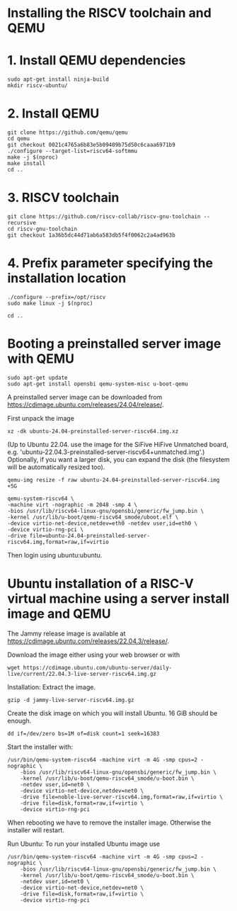 # Installing the RISCV toolchain and QEMU
# 1. Install QEMU dependencies
```
sudo apt-get install ninja-build
mkdir riscv-ubuntu/
```
# 2. Install QEMU
```
git clone https://github.com/qemu/qemu
cd qemu
git checkout 0021c4765a6b83e5b09409b75d50c6caaa6971b9
./configure --target-list=riscv64-softmmu
make -j $(nproc)
make install
cd ..
```
# 3. RISCV toolchain
```
git clone https://github.com/riscv-collab/riscv-gnu-toolchain --recursive
cd riscv-gnu-toolchain
git checkout 1a36b5dc44d71ab6a583db5f4f0062c2a4ad963b
```
# 4. Prefix parameter specifying the installation location
```
./configure --prefix=/opt/riscv
sudo make linux -j $(nproc)

cd ..
```
# Booting a preinstalled server image with QEMU
```
sudo apt-get update
sudo apt-get install opensbi qemu-system-misc u-boot-qemu
```
A preinstalled server image can be downloaded from https://cdimage.ubuntu.com/releases/24.04/release/.

First unpack the image
```
xz -dk ubuntu-24.04-preinstalled-server-riscv64.img.xz
```
(Up to Ubuntu 22.04. use the image for the SiFive HiFive Unmatched board, e.g. 'ubuntu-22.04.3-preinstalled-server-riscv64+unmatched.img'.)
Optionally, if you want a larger disk, you can expand the disk (the filesystem will be automatically resized too).
```
qemu-img resize -f raw ubuntu-24.04-preinstalled-server-riscv64.img +5G
```
```
qemu-system-riscv64 \
-machine virt -nographic -m 2048 -smp 4 \
-bios /usr/lib/riscv64-linux-gnu/opensbi/generic/fw_jump.bin \
-kernel /usr/lib/u-boot/qemu-riscv64_smode/uboot.elf \
-device virtio-net-device,netdev=eth0 -netdev user,id=eth0 \
-device virtio-rng-pci \
-drive file=ubuntu-24.04-preinstalled-server-riscv64.img,format=raw,if=virtio
```
Then login using ubuntu:ubuntu.

# Ubuntu installation of a RISC-V virtual machine using a server install image and QEMU
The Jammy release image is available at https://cdimage.ubuntu.com/releases/22.04.3/release/.

Download the image either using your web browser or with
```
wget https://cdimage.ubuntu.com/ubuntu-server/daily-live/current/22.04.3-live-server-riscv64.img.gz 
```
Installation:
Extract the image.
```
gzip -d jammy-live-server-riscv64.img.gz
```
Create the disk image on which you will install Ubuntu. 16 GiB should be enough.
```
dd if=/dev/zero bs=1M of=disk count=1 seek=16383
```
Start the installer with:
```
/usr/bin/qemu-system-riscv64 -machine virt -m 4G -smp cpus=2 -nographic \
    -bios /usr/lib/riscv64-linux-gnu/opensbi/generic/fw_jump.bin \
    -kernel /usr/lib/u-boot/qemu-riscv64_smode/u-boot.bin \
    -netdev user,id=net0 \
    -device virtio-net-device,netdev=net0 \
    -drive file=noble-live-server-riscv64.img,format=raw,if=virtio \
    -drive file=disk,format=raw,if=virtio \
    -device virtio-rng-pci
```
When rebooting we have to remove the installer image. Otherwise the installer will restart.

Run Ubuntu:
To run your installed Ubuntu image use
```
/usr/bin/qemu-system-riscv64 -machine virt -m 4G -smp cpus=2 -nographic \
    -bios /usr/lib/riscv64-linux-gnu/opensbi/generic/fw_jump.bin \
    -kernel /usr/lib/u-boot/qemu-riscv64_smode/u-boot.bin \
    -netdev user,id=net0 \
    -device virtio-net-device,netdev=net0 \
    -drive file=disk,format=raw,if=virtio \
    -device virtio-rng-pci
```
